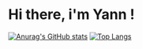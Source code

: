 # Hi there, i'm Yann !
[![Anurag's GitHub stats](https://github-readme-stats.vercel.app/api?username=YannChich&count_private=true&show_icons&theme=cobalt)](https://github.com/anuraghazra/github-readme-stats)
[![Top Langs](https://github-readme-stats.vercel.app/api/top-langs/?username=YannChich&layout=donut&theme=cobalt)](https://github.com/anuraghazra/github-readme-stats)
